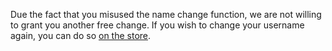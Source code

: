Due the fact that you misused the name change function, we are not willing to grant you another free change. If you wish to change your username again, you can do so [on the store](https://osu.ppy.sh/store/product/32).